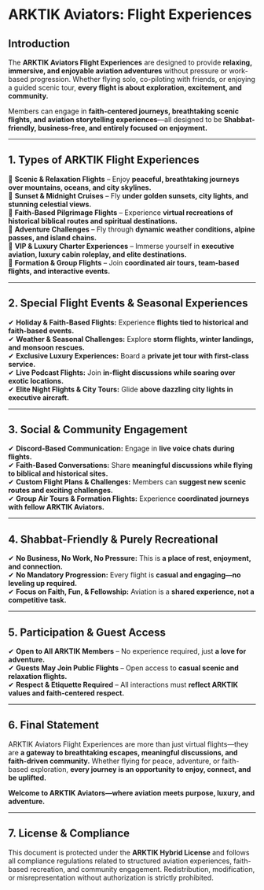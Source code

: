 # ARKTIK Aviators: Flight Experiences  

## **Introduction**  
The **ARKTIK Aviators Flight Experiences** are designed to provide **relaxing, immersive, and enjoyable aviation adventures** without pressure or work-based progression. Whether flying solo, co-piloting with friends, or enjoying a guided scenic tour, **every flight is about exploration, excitement, and community.**  

Members can engage in **faith-centered journeys, breathtaking scenic flights, and aviation storytelling experiences**—all designed to be **Shabbat-friendly, business-free, and entirely focused on enjoyment.**  

---  

## **1. Types of ARKTIK Flight Experiences**  

📌 **Scenic & Relaxation Flights** – Enjoy **peaceful, breathtaking journeys over mountains, oceans, and city skylines.**  
📌 **Sunset & Midnight Cruises** – Fly **under golden sunsets, city lights, and stunning celestial views.**  
📌 **Faith-Based Pilgrimage Flights** – Experience **virtual recreations of historical biblical routes and spiritual destinations.**  
📌 **Adventure Challenges** – Fly through **dynamic weather conditions, alpine passes, and island chains.**  
📌 **VIP & Luxury Charter Experiences** – Immerse yourself in **executive aviation, luxury cabin roleplay, and elite destinations.**  
📌 **Formation & Group Flights** – Join **coordinated air tours, team-based flights, and interactive events.**  

---  

## **2. Special Flight Events & Seasonal Experiences**  

✔ **Holiday & Faith-Based Flights:** Experience **flights tied to historical and faith-based events.**  
✔ **Weather & Seasonal Challenges:** Explore **storm flights, winter landings, and monsoon rescues.**  
✔ **Exclusive Luxury Experiences:** Board a **private jet tour with first-class service.**  
✔ **Live Podcast Flights:** Join **in-flight discussions while soaring over exotic locations.**  
✔ **Elite Night Flights & City Tours:** Glide **above dazzling city lights in executive aircraft.**  

---  

## **3. Social & Community Engagement**  

✔ **Discord-Based Communication:** Engage in **live voice chats during flights.**  
✔ **Faith-Based Conversations:** Share **meaningful discussions while flying to biblical and historical sites.**  
✔ **Custom Flight Plans & Challenges:** Members can **suggest new scenic routes and exciting challenges.**  
✔ **Group Air Tours & Formation Flights:** Experience **coordinated journeys with fellow ARKTIK Aviators.**  

---  

## **4. Shabbat-Friendly & Purely Recreational**  

✔ **No Business, No Work, No Pressure:** This is **a place of rest, enjoyment, and connection.**  
✔ **No Mandatory Progression:** Every flight is **casual and engaging—no leveling up required.**  
✔ **Focus on Faith, Fun, & Fellowship:** Aviation is a **shared experience, not a competitive task.**  

---  

## **5. Participation & Guest Access**  

✔ **Open to All ARKTIK Members** – No experience required, just **a love for adventure.**  
✔ **Guests May Join Public Flights** – Open access to **casual scenic and relaxation flights.**  
✔ **Respect & Etiquette Required** – All interactions must **reflect ARKTIK values and faith-centered respect.**  

---  

## **6. Final Statement**  

ARKTIK Aviators Flight Experiences are more than just virtual flights—they are **a gateway to breathtaking escapes, meaningful discussions, and faith-driven community.** Whether flying for peace, adventure, or faith-based exploration, **every journey is an opportunity to enjoy, connect, and be uplifted.**  

**Welcome to ARKTIK Aviators—where aviation meets purpose, luxury, and adventure.**  

---  

## **7. License & Compliance**  

This document is protected under the **ARKTIK Hybrid License** and follows all compliance regulations related to structured aviation experiences, faith-based recreation, and community engagement. Redistribution, modification, or misrepresentation without authorization is strictly prohibited.  
